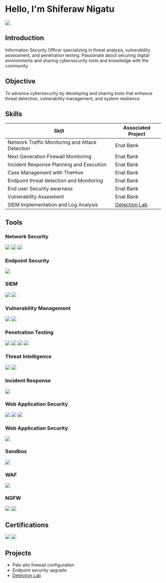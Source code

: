 # Hello, I'm Shiferaw Nigatu
<a href="linkedin.com/in/shiferaw-nigatu"><img src="https://img.shields.io/badge/-LinkedIn-0072b1?&style=for-the-badge&logo=linkedin&logoColor=white" /></a>

## Introduction

Information Security Officer specializing in threat analysis, vulnerability assessment, and penetration testing. Passionate about securing digital environments and sharing cybersecurity tools and knowledge with the community

## Objective

To advance cybersecurity by developing and sharing tools that enhance threat detection, vulnerability management, and system resilience.
## Skills

| Skill                                         | Associated Project         |
|-----------------------------------------------|----------------------------|
| Network Traffic Monitoring and Attack Detection | Enat Bank |
| Next Generation Firewall Monitoring         | Enat Bank|
| Incident Response Planning and Execution      | Enat Bank|
| Case Management with TheHive                  | Enat Bank|
| Endpoint threat detection and Monitoring       | Enat Bank|
| End user Security awarness                  | Enat Bank|
| Vulnerability Assesment                   | Enat Bank|
| SIEM Implementation and Log Analysis          | <a href="https://github.com/amanng/Detection-Lab.git">Detection Lab </a>|
## Tools

### Network Security
<div>
    <img src="https://img.shields.io/badge/-Wireshark-1679A7?&style=for-the-badge&logo=Wireshark&logoColor=white" />
    <img src="https://img.shields.io/badge/-Nmap-4682B4?&style=for-the-badge&logo=Nmap&logoColor=white" />
   <img src="https://img.shields.io/badge/-Snort-DC143C?&style=for-the-badge&logo=Snort&logoColor=white" />
</div>

### Endpoint Security
<div>
 <img src="https://img.shields.io/badge/-Kaspersky-1A2A23?&style=for-the-badge&logo=kaspersky&logoColor=white" />
    </div>

### SIEM
<div>
    <img src="https://img.shields.io/badge/-AlienVault_SIEM-00A3E0?&style=for-the-badge&logo=alienvault&logoColor=white" />
    <img src="https://img.shields.io/badge/-Elastic-005571?&style=for-the-badge&logo=Elastic&logoColor=white" />
</div>

### Vulnerability Management
<div>
    <img src="https://img.shields.io/badge/-Nessus-3C5A99?&style=for-the-badge&logo=tenable&logoColor=white" />
    <img src="https://img.shields.io/badge/-OpenVAS-00B0A8?&style=for-the-badge&logo=openvas&logoColor=white" />

</div>

### Penetration Testing
<div>
<img src="https://img.shields.io/badge/-Metasploit_Framework-005571?&style=for-the-badge&logo=metasploit&logoColor=white" />
<img src="https://img.shields.io/badge/-Kali_Linux-557CFF?&style=for-the-badge&logo=kali-linux&logoColor=white" />
<img src="https://img.shields.io/badge/-Burp_Suite-6D4C6C?&style=for-the-badge&logo=burpsuite&logoColor=white" />
<img src="https://img.shields.io/badge/-OWASP_ZAP-6D4C6C?&style=for-the-badge&logo=owasp&logoColor=white" />
</div>

### Threat Intelligence
<div>
<img src="https://img.shields.io/badge/-MISSP-2D9F7D?&style=for-the-badge&logo=misps&logoColor=white" />
<img src="https://img.shields.io/badge/-VirusTotal-FF5C5C?&style=for-the-badge&logo=virustotal&logoColor=white" />
</div>

###  Incident Response
<div>
<img src="https://img.shields.io/badge/-TheHive-5C6BC0?&style=for-the-badge&logo=thehive&logoColor=white" />
</div>

###  Web Application Security
<div>
<img src="https://img.shields.io/badge/-Web_Application_Security-FF5722?&style=for-the-badge&logo=security&logoColor=white" />
    <img src="https://img.shields.io/badge/-Burp_Suite-6D4C6C?&style=for-the-badge&logo=burpsuite&logoColor=white" />
<img src="https://img.shields.io/badge/-Acunetix-0099FF?&style=for-the-badge&logo=acunetix&logoColor=white" />

</div>

###  Web Application Security
<div>
   <img src="https://img.shields.io/badge/-Autopsy-4B9CD3?&style=for-the-badge&logo=autopsy&logoColor=white" />

</div>

###  Sandbox
<div>
  <img src="https://img.shields.io/badge/-Any.Run-6D4C6C?&style=for-the-badge&logo=anyrun&logoColor=white" />

</div>

###  WAF
<div>
 <img src="https://img.shields.io/badge/-Imperva-0F6E4D?&style=for-the-badge&logo=imperva&logoColor=white" />

</div>

###  NGFW
<div>
<img src="https://img.shields.io/badge/-Check_Point-0096D6?&style=for-the-badge&logo=check-point&logoColor=white" />
<img src="https://img.shields.io/badge/-Palo_Alto-0081C6?&style=for-the-badge&logo=palo-alto-networks&logoColor=white" />

</div>

## Certifications
<div>
<img src="https://img.shields.io/badge/-CompTIA_Security+-E03A00?&style=for-the-badge&logo=comptia&logoColor=white" />
<img src="https://img.shields.io/badge/-(ISC)²-2A9D8F?&style=for-the-badge&logo=isc2&logoColor=white" />

</div>

## Projects
- Palo alto firewall configuration
- Endpoint security upgrade
- <a href="https://github.com/amanng/Detection-Lab.git">Detection Lab </a>
